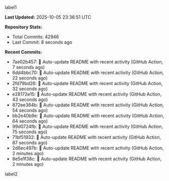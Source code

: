 
label1 
<!-- ACTIVITY_START -->
**Last Updated:** 2025-10-05 23:36:51 UTC

**Repository Stats:**
- Total Commits: 42946
- Last Commit: 8 seconds ago

**Recent Commits:**
- 7ae02b457: 🤖 Auto-update README with recent activity (GitHub Action, 7 seconds ago)
- 6dd4bbc70: 🤖 Auto-update README with recent activity (GitHub Action, 22 seconds ago)
- 2fd79bd26: 🤖 Auto-update README with recent activity (GitHub Action, 32 seconds ago)
- e28172e15: 🤖 Auto-update README with recent activity (GitHub Action, 43 seconds ago)
- 872ee364b: 🤖 Auto-update README with recent activity (GitHub Action, 54 seconds ago)
- bb2e40b9e: 🤖 Auto-update README with recent activity (GitHub Action, 64 seconds ago)
- 99d0724fb: 🤖 Auto-update README with recent activity (GitHub Action, 75 seconds ago)
- 71bf51932: 🤖 Auto-update README with recent activity (GitHub Action, 87 seconds ago)
- 2d6ec497b: 🤖 Auto-update README with recent activity (GitHub Action, 2 minutes ago)
- 8e5e1f38c: 🤖 Auto-update README with recent activity (GitHub Action, 2 minutes ago)
<!-- ACTIVITY_END -->

label2
